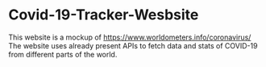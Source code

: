 # Covid-19-Tracker-Wesbsite
This website is a mockup of https://www.worldometers.info/coronavirus/
The website uses already present APIs to fetch data and stats of COVID-19 from different parts of the world.
